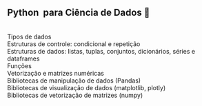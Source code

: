  ## Python  para Ciência de Dados 🐍
<br/>Tipos de dados
<br/>Estruturas de controle: condicional e repetição
<br/>Estruturas de dados: listas, tuplas, conjuntos, dicionários, séries e dataframes 
<br/>Funções 
<br/>Vetorização e matrizes numéricas
<br/>Bibliotecas de manipulação de dados (Pandas)
<br/>Bibliotecas de visualização de dados (matplotlib, plotly)
<br/>Bibliotecas de vetorização de matrizes (numpy) 
